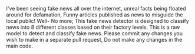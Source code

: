 I've been seeing fake news all over the internet, unreal facts being floated around for defamation, Funny articles published as news to misguide the local public!
Well- No more; This fake news detector is designed to classify news into 8 different classes based on their factory levels. This is a raw model to detect and classify fake news.
Please commit any changes you wish to make in a separate pull request, Do not make any changes in the main code.
